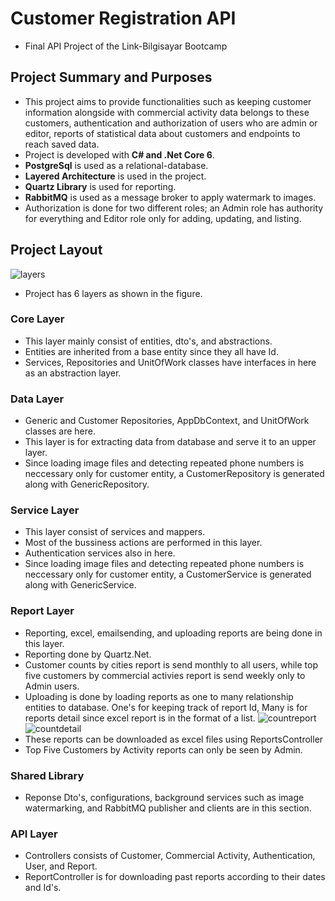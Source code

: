 # Customer Registration API
- Final API Project of the Link-Bilgisayar Bootcamp

## Project Summary and Purposes
- This project aims to provide functionalities such as keeping customer information alongside with commercial activity data belongs to these customers, authentication and authorization of users who are admin or editor, reports of statistical data about customers and endpoints to reach saved data.
- Project is developed with **C# and .Net Core 6**.
- **PostgreSql** is used as a relational-database.
- **Layered Architecture** is used in the project.
- **Quartz Library** is used for reporting.
- **RabbitMQ** is used as a message broker to apply watermark to images.
- Authorization is done for two different roles; an Admin role has authority for everything and Editor role only for adding, updating, and listing.

## Project Layout
![layers](https://user-images.githubusercontent.com/95534656/179264038-54d1e622-4e8f-419d-a2a2-eb965e5fbae4.JPG) 
- Project has 6 layers as shown in the figure.

### Core Layer
- This layer mainly consist of entities, dto's, and abstractions.
- Entities are inherited from a base entity since they all have Id.
- Services, Repositories and UnitOfWork classes have interfaces in here as an abstraction layer.

### Data Layer
- Generic and Customer Repositories, AppDbContext, and UnitOfWork classes are here.
- This layer is for extracting data from database and serve it to an upper layer.
- Since loading image files and detecting repeated phone numbers is neccessary only for customer entity, a CustomerRepository is generated along with GenericRepository.

### Service Layer
- This layer consist of services and mappers.
- Most of the bussiness actions are performed in this layer.
- Authentication services also in here.
- Since loading image files and detecting repeated phone numbers is neccessary only for customer entity, a CustomerService is generated along with GenericService.

### Report Layer
- Reporting, excel, emailsending, and uploading reports are being done in this layer.
- Reporting done by Quartz.Net.
- Customer counts by cities report is send monthly to all users, while top five customers by commercial activies report is send weekly only to Admin users.
- Uploading is done by loading reports as one to many relationship entities to database. One's for keeping track of report Id, Many is for reports detail since excel report is in the format of a list.
![countreport](https://user-images.githubusercontent.com/95534656/179284681-5e4c2f76-94bf-4e3e-b498-a32fa57ecaa5.JPG)
![countdetail](https://user-images.githubusercontent.com/95534656/179284665-b89de7e4-f72a-42fb-a67f-98e01474a2c0.JPG)
- These reports can be downloaded as excel files using ReportsController
- Top Five Customers by Activity reports can only be seen by Admin.

### Shared Library
- Reponse Dto's, configurations, background services such as image watermarking, and RabbitMQ publisher and clients are in this section.

### API Layer
- Controllers consists of Customer, Commercial Activity, Authentication, User, and Report.
- ReportController is for downloading past reports according to their dates and Id's.


